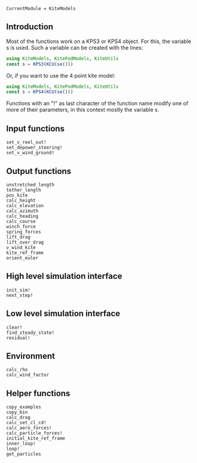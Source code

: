 ```@meta
CurrentModule = KiteModels
```
## Introduction
Most of the functions work on a KPS3 or KPS4 object. For this, the variable s is used.
Such a variable can be created with the lines:
```julia
using KiteModels, KitePodModels, KiteUtils
const s = KPS3(KCU(se()))
```
Or, if you want to use the 4 point kite model:
```julia
using KiteModels, KitePodModels, KiteUtils
const s = KPS4(KCU(se()))
```
Functions with an "!" as last character of the function name modify one of more of their
parameters, in this context mostly the variable s.

## Input functions
```@docs
set_v_reel_out!
set_depower_steering!
set_v_wind_ground!
```

## Output functions
```@docs
unstretched_length
tether_length
pos_kite
calc_height
calc_elevation
calc_azimuth
calc_heading
calc_course
winch_force
spring_forces
lift_drag
lift_over_drag
v_wind_kite
kite_ref_frame
orient_euler
```

## High level simulation interface
```@docs
init_sim!
next_step!
```

## Low level simulation interface
```@docs
clear!
find_steady_state!
residual!
```

## Environment
```@docs
calc_rho
calc_wind_factor
```

## Helper functions
```@docs
copy_examples
copy_bin
calc_drag
calc_set_cl_cd!
calc_aero_forces!
calc_particle_forces!
initial_kite_ref_frame
inner_loop!
loop!
get_particles
```
